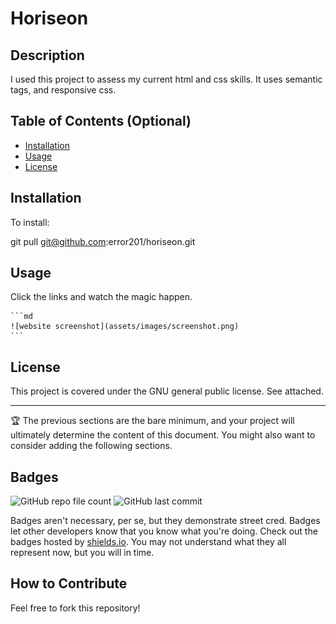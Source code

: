 # Horiseon

## Description

I used this project to assess my current html and css skills. It uses semantic tags, and responsive css.


## Table of Contents (Optional)

- [Installation](#installation)
- [Usage](#usage)
- [License](#license)

## Installation

To install:

git pull git@github.com:error201/horiseon.git

## Usage

Click the links and watch the magic happen.

    ```md
    ![website screenshot](assets/images/screenshot.png)
    ```

## License

This project is covered under the GNU general public license. See attached.

---

🏆 The previous sections are the bare minimum, and your project will ultimately determine the content of this document. You might also want to consider adding the following sections.

## Badges

![GitHub repo file count](https://img.shields.io/github/directory-file-count/error201/horiseon)
![GitHub last commit](https://img.shields.io/github/last-commit/error201/horiseon)

Badges aren't necessary, per se, but they demonstrate street cred. Badges let other developers know that you know what you're doing. Check out the badges hosted by [shields.io](https://shields.io/). You may not understand what they all represent now, but you will in time.

## How to Contribute

Feel free to fork this repository!
